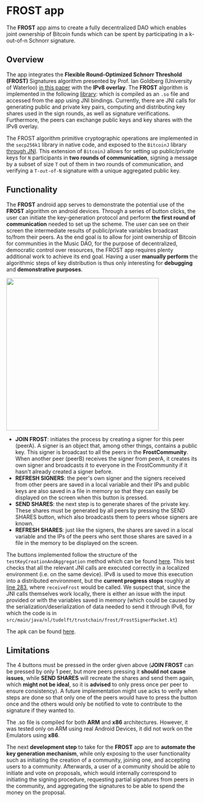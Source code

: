
# FROST app

The **FROST** app aims to create a fully decentralized DAO which enables joint ownership of Bitcoin funds which can be spent by participating in a k-out-of-n Schnorr signature.

## Overview
The app integrates the **Flexible Round-Optimized Schnorr Threshold (FROST)** Signatures algorithm presented by Prof. Ian Goldberg (University of Waterloo)
[in this paper](https://eprint.iacr.org/2020/852.pdf) with the **IPv8 overlay**. The **FROST** algorithm is implemented in the following [library](https://github.com/OrestisKan/secp256k1-zkp-jni): which is compiled as an `.so` file and accessed from the app using JNI bindings. Currently, there are JNI calls for generating public and private key pairs, computing and distributing key shares used in the sign rounds, as well as signature verifications. Furthermore, the peers can exchange public keys and key shares with the IPv8 overlay.

The FROST algorithm primitive cryptographic operations are implemented in the `secp256k1` library in native code, and exposed to the `BitcoinJ` library [through JNI](https://github.com/OrestisKan/bitcoinj-frost/blob/91b74783de9bd1e1f5bb69749197987d79b9bb7d/core/src/main/java/org/bitcoin/NativeSecp256k1.java#L586). This extension of `BitcoinJ` allows for setting up public/private keys for `N` participants in **two rounds of communication**, signing a message by a subset of size `T` out of them in two rounds of communication, and verifying a `T-out-of-N` signature with a unique aggregated public key.

## Functionality
 
The **FROST** android app serves to demonstrate the potential use of the **FROST** algorithm on android devices. Through a series of button clicks, the user can initiate the key-generation protocol and perform **the first round of communication** needed to set up the scheme. The user can see on their screen the intermediate results of public/private variables broadcast to/from their peers. As the end goal is to allow for joint ownership of Bitcoin for communities in the Music DAO, for the purpose of decentralized, democratic control over resources, the FROST app requires plenty additional work to achieve its end goal. Having a user **manually perform** the algorithmic steps of key distribution is thus only interesting for **debugging** and **demonstrative purposes**.
 
<img src="src/img/frost_gif.gif" height="400px">
 
- **JOIN FROST**: initiates the process by creating a signer for this peer (peerA). A signer is an object that, among other things, contains a public key. This signer is broadcast to all the peers in the **FrostCommunity**. When another peer (peerB) receives the signer from peerA, it creates its own signer and broadcasts it to everyone in the FrostCommunity if it hasn't already created a signer before.
- **REFRESH SIGNERS**: the peer's own signer and the signers received from other peers are saved in a local variable and their IPs and public keys are also saved in a file in memory so that they can easily be displayed on the screen when this button is pressed.
- **SEND SHARES**: the next step is to generate shares of the private key. These shares must be generated by all peers by pressing the SEND SHARES button, which also broadcasts them to peers whose signers are known.
- **REFRESH SHARES**: just like the signers, the shares are saved in a local variable and the IPs of the peers who sent those shares are saved in a file in the memory to be displayed on the screen.

The buttons implemented follow the structure of the `testKeyCreationAndAggregation` method which can be found [here](https://github.com/OrestisKan/bitcoinj-frost/blob/91b74783de9bd1e1f5bb69749197987d79b9bb7d/core/src/test/java/org/bitcoinj/core/ECKeyTest.java#L550). This test checks that all the relevant JNI calls are executed correctly in a localized environment (i.e. on the same device). IPv8 is used to move this execution into a distributed environment, but the **current progress stops** roughly at [line 283](https://github.com/iiacoban42/trustchain-superapp/blob/b084dfbe5ff72709c60aac968f6d47e071cee571/frost/src/main/java/nl/tudelft/trustchain/frost/FrostCommunity.kt#L283), where `receiveFrost` would be called. We suspect that, since the JNI calls themselves work locally, there is either an issue with the input provided or with the variables saved in memory (which could be caused by the serialization/deserialization of data needed to send it through IPv8, for which the code is in `src/main/java/nl/tudelft/trustchain/frost/FrostSignerPacket.kt`)

The apk can be found [here](https://drive.google.com/file/d/1smkjPhfFnST2gwJVdMipRJ1xjstMkn5E/view?usp=sharing).

## Limitations 

The 4 buttons must be pressed in the order given above (**JOIN FROST** can be pressed by only 1 peer, but more peers pressing it **should not cause issues**, while **SEND SHARES** will recreate the shares and send them again, which **might not be ideal**, so it is **advised** to only press once per peer to ensure consistency). A future implementation might use acks to verify when steps are done so that only one of the peers would have to press the button once and the others would only be notified to vote to contribute to the signature if they wanted to.

The .so file is compiled for both **ARM** and **x86** architectures. However, it was tested only on ARM using real Android Devices, it did not work on the Emulators using **x86**.

The next **development step** to take for the **FROST** app are to **automate the key generation mechanism**, while only exposing to the user functionality such as initiating the creation of a community, joining one, and accepting users to a community. Afterwards, a user of a community should be able to initiate and vote on proposals, which would internally correspond to initiating the signing procedure, requesting partial signatures from peers in the community, and aggregating the signatures to be able to spend the money on the proposal.

